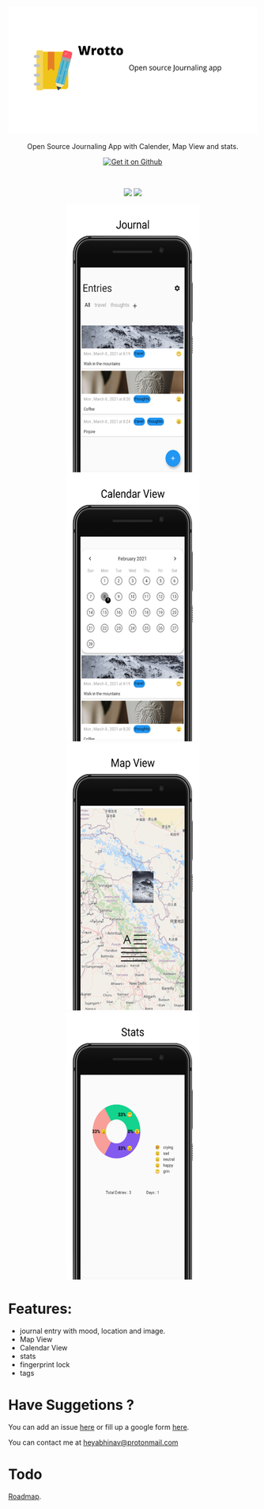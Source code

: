 <br>

<p align='center'>
<img height="256"  src="fastlane/metadata/android/en-US/images/featureGraphic.png"/>
</p>

<p align='center'>
Open Source Journaling App with Calender, Map View and stats. 
</p>

<p align='center'>
    <!-- <a href='ttps://play.google.com/store/apps/details?id=com.abhinavmarwaha.wrotto-app'>
        <img  height="56"  alt='Get it on Google Play' style="padding-right:8px;" src='https://raw.githubusercontent.com/abhinavmarwaha/curator/master/assets/get-it-on-play-store.png' />
    </a>
    <a href='https://f-droid.org/en/packages/com.abhinavmarwaha.wrotto-app/'>
        <img height="70" src="https://fdroid.gitlab.io/artwork/badge/get-it-on.png">
    </a> -->
    <a href='https://github.com/abhinavmarwaha/wrotto-app/releases/latest'>
    <img src="https://i.ibb.co/q0mdc4Z/get-it-on-github.png" alt="Get it on Github" height="70">
    </a>
</p>

<br>

<p align='center'>
    <img src="https://img.shields.io/github/license/abhinavmarwaha/wrotto-app?color=blue"/>
    <img src="https://img.shields.io/github/v/release/abhinavmarwaha/wrotto-app?include_prereleases&color=blue"/>
</p>

<p align='center'> 
    <img src="fastlane/metadata/android/en-US/images/phoneScreenshots/1.png" width="270" height="540"/>
    <img src="fastlane/metadata/android/en-US/images/phoneScreenshots/2.png" width="270" height="540"/>
    <img src="fastlane/metadata/android/en-US/images/phoneScreenshots/3.png" width="270" height="540"/> 
    <img src="fastlane/metadata/android/en-US/images/phoneScreenshots/4.png" width="270" height="540"/>
</p>


# Features:

* journal entry with mood, location and image.
* Map View
* Calendar View
* stats
* fingerprint lock
* tags

# Have Suggetions ?

You can add an issue [here](https://github.com/abhinavmarwaha/wrotto-app/issues) or fill up a google form [here](https://docs.google.com/forms/d/e/1FAIpQLSfiGhbdZuLbXUQznlL8Ss3AcJhX50SXsdrNIcrB7CieILm-1w/viewform?usp=sf_link).

You can contact me at heyabhinav@protonmail.com

# Todo

[Roadmap](https://github.com/abhinavmarwaha/wrotto-app/projects/1).
